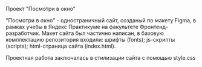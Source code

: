 Проект "Посмотри в окно"

"Посмотри в окно" - одностраничный сайт, созданый по макету Figma, в рамках учебы в Яндекс Практикуме на факультете Фронтенд-разработчик. Макет сайта был частично написан, 
в базовую комплектацию репозитория входили:
шрифты (fonts);
js-скрипты (scripts);
html-страница сайта (index.html).

Проектная работа заключалась в стилизации сайта с помощью style.css
